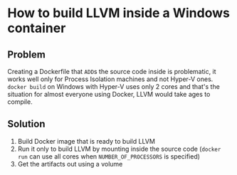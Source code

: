 # How to build LLVM inside a Windows container

## Problem

Creating a Dockerfile that `ADD`s the source code inside is problematic, it works well only for Process Isolation machines and not Hyper-V ones.
`docker build` on Windows with Hyper-V uses only 2 cores and that's the situation for almost everyone using Docker, LLVM would take ages to compile.

## Solution

1. Build Docker image that is ready to build LLVM
2. Run it only to build LLVM by mounting inside the source code (`docker run` can use all cores when `NUMBER_OF_PROCESSORS` is specified)
3. Get the artifacts out using a volume
